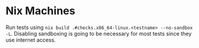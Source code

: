 # Nix Machines
Run tests using `nix build .#checks.x86_64-linux.<testname> --no-sandbox -L`. Disabling sandboxing is going to be necessary for most tests since they use internet access.
